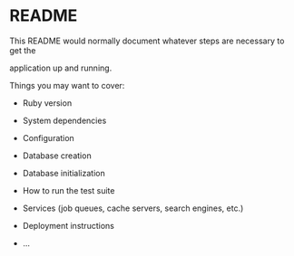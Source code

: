 # README

This README would normally document whatever steps are necessary to get the                       

application up and running.          

Things you may want to cover:                                                                          
                                  
* Ruby version                    
      
* System dependencies                                                    
                                
* Configuration               
      
* Database creation        
    
* Database initialization      

* How to run the test suite

* Services (job queues, cache servers, search engines, etc.)

* Deployment instructions
  
* ...
